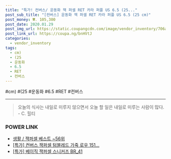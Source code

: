 ```yaml
--- 
title: "특가! 컨버스/ 운동화 잭 퍼셀 RET 카라 퍼플 US 6.5 (25..." 
post_sub_title: "[컨버스] 운동화 잭 퍼셀 RET 카라 퍼플 US 6.5 (25 cm)" 
post_money: ₩. 105,300 
post_date: 2020.01.29 
post_img_url: https://static.coupangcdn.com/image/vendor_inventory/706a/e2ba797c15dbae8acba3f5f88822c5de09e3698a8e6fa1f5e65a3d20b5e3.jpg 
post_link_url: https://coupa.ng/bnHVtJ 
categories: 
  - vendor_inventory 
tags: 
  - cm) 
  - (25 
  - 운동화 
  - 6.5 
  - RET 
  - 컨버스 
--- 
```

  #cm) #(25 #운동화 #6.5 #RET #컨버스 
<hr> 

> 오늘의 식사는 내일로 미루지 않으면서 오늘 할 일은 내일로 미루는 사람이 많다. - C. 힐티 


### POWER LINK

* <a href="https://blog.naver.com/santokki14/221788288938" target="_blank">생활 / 잭퍼셀 베스트 ~56위</a>
* <a href="https://blog.naver.com/sakai111/221788343489" target="_blank">[특가] 컨버스 잭퍼셀 텀블레드 가죽 로우 151...</a>
* <a href="https://blog.naver.com/an0733/221789510274" target="_blank">[특가] 베이직 잭퍼셀 스니커즈 BR_41</a>
